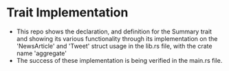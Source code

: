 # Trait Implementation

* This repo shows the declaration, and definition for the Summary trait
and showing its various functionality through its implementation on the
'NewsArticle' and 'Tweet' struct usage in the lib.rs file, with the crate
name 'aggregate'
* The success of these implementation is being verified in the main.rs file.
